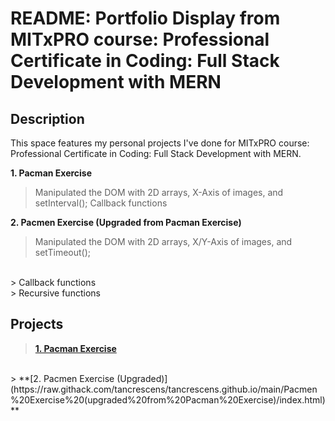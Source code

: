 # README: Portfolio Display from MITxPRO course: Professional Certificate in Coding: Full Stack Development with MERN

## Description
This space features my personal projects I've done for MITxPRO course: Professional Certificate in Coding: Full Stack Development with MERN.

**1. Pacman Exercise**
> Manipulated the DOM with 2D arrays, X-Axis of images, and setInterval();
> Callback functions

**2. Pacmen Exercise (Upgraded from Pacman Exercise)**
> Manipulated the DOM with 2D arrays, X/Y-Axis of images, and setTimeout();
<br>
> Callback functions
<br>
> Recursive functions

## Projects
> **[1. Pacman Exercise](https://raw.githack.com/tancrescens/tancrescens.github.io/main/Pacman%20Exercise/index.html)**
<br>
> **[2. Pacmen Exercise (Upgraded)](https://raw.githack.com/tancrescens/tancrescens.github.io/main/Pacmen%20Exercise%20(upgraded%20from%20Pacman%20Exercise)/index.html)**
